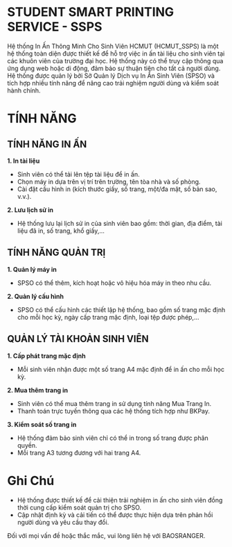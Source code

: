 # STUDENT SMART PRINTING SERVICE - SSPS
Hệ thống In Ấn Thông Minh Cho Sinh Viên HCMUT (HCMUT_SSPS) là một hệ thống toàn diện được thiết kế để hỗ trợ việc in ấn tài liệu cho sinh viên tại các khuôn viên của trường đại học. Hệ thống này có thể truy cập thông qua ứng dụng web hoặc di động, đảm bảo sự thuận tiện cho tất cả người dùng. Hệ thống được quản lý bởi Sở Quản lý Dịch vụ In Ấn Sinh Viên (SPSO) và tích hợp nhiều tính năng để nâng cao trải nghiệm người dùng và kiểm soát hành chính.
# TÍNH NĂNG
## TÍNH NĂNG IN ẤN
**1. In tài liệu**
- Sinh viên có thể tải lên tệp tài liệu để in ấn.
- Chọn máy in dựa trên vị trí trên trường, tên tòa nhà và số phòng.
- Cài đặt cấu hình in (kích thước giấy, số trang, một/đa mặt, số bản sao, v.v.).

**2. Lưu lịch sử in**
  - Hệ thống lưu lại lịch sử in của sinh viên bao gồm: thời gian, địa điểm, tài liệu đã in, số trang, khổ giấy,...
## TÍNH NĂNG QUẢN TRỊ
**1. Quản lý máy in**
- SPSO có thể thêm, kích hoạt hoặc vô hiệu hóa máy in theo nhu cầu.

**2. Quản lý cấu hình**
  - SPSO có thể cấu hình các thiết lập hệ thống, bao gồm số trang mặc định cho mỗi học kỳ, ngày cấp trang mặc định, loại tệp được phép,...
## QUẢN LÝ TÀI KHOẢN SINH VIÊN
**1. Cấp phát trang mặc định**
- Mỗi sinh viên nhận được một số trang A4 mặc định để in ấn cho mỗi học kỳ.

**2. Mua thêm trang in**
- Sinh viên có thể mua thêm trang in sử dụng tính năng Mua Trang In.
- Thanh toán trực tuyến thông qua các hệ thống tích hợp như BKPay.

**3. Kiểm soát số trang in**
- Hệ thống đảm bảo sinh viên chỉ có thể in trong số trang được phân quyền.
- Mỗi trang A3 tương đương với hai trang A4.
# Ghi Chú
- Hệ thống được thiết kế để cải thiện trải nghiệm in ấn cho sinh viên đồng thời cung cấp kiểm soát quản trị cho SPSO.
- Cập nhật định kỳ và cải tiến có thể được thực hiện dựa trên phản hồi người dùng và yêu cầu thay đổi.

Đối với mọi vấn đề hoặc thắc mắc, vui lòng liên hệ với BAOSRANGER.
